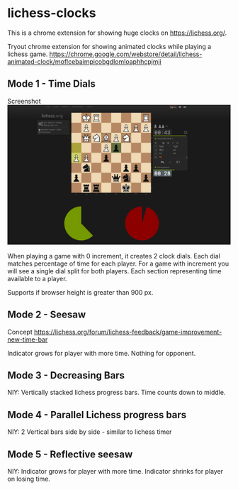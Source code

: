 # lichess-clocks
This is a chrome extension for showing huge clocks on https://lichess.org/.

Tryout chrome extension for showing animated clocks while playing a lichess game.
https://chrome.google.com/webstore/detail/lichess-animated-clock/moflcebaimpicobgdlomloaphhcpjmji

## Mode 1 - Time Dials
Screenshot
![picture](shot.png)

When playing a game with 0 increment, it creates 2 clock dials. Each dial matches percentage of time for each player.
For a game with increment you will see a single dial split for both players. Each section representing time available to a player.

Supports if browser height is greater than 900 px.

## Mode 2 - Seesaw
Concept https://lichess.org/forum/lichess-feedback/game-improvement-new-time-bar

Indicator grows for player with more time. Nothing for opponent.

## Mode 3 - Decreasing Bars

NIY: Vertically stacked lichess progress bars. Time counts down to middle.

## Mode 4 - Parallel Lichess progress bars

NIY: 2 Vertical bars side by side - similar to lichess timer

## Mode 5 - Reflective seesaw

NIY: Indicator grows for player with more time. Indicator shrinks for player on losing time.
